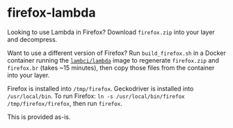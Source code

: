 # firefox-lambda

Looking to use Lambda in Firefox? Download `firefox.zip` into your layer and decompress.

Want to use a different version of Firefox? Run `build_firefox.sh` in a Docker container
running the [`lambci/lambda`](https://github.com/lambci/docker-lambda/) image to regenerate
`firefox.zip` and `firefox.br` (takes ~15 minutes), then copy those files from the container
into your layer.

Firefox is installed into `/tmp/firefox`. Geckodriver is installed into `/usr/local/bin`.
To run Firefox: `ln -s /usr/local/bin/firefox /tmp/firefox/firefox`, then run `firefox`.

This is provided as-is.
